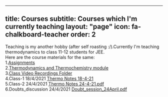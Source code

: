 
---
title: Courses
subtitle: Courses which I'm currently teaching 
layout: "page"
icon: fa-chalkboard-teacher
order: 2
---

Teaching is my another hobby (after self roasting :/).Currently I'm teaching thermodynamics to class 11-12 students for JEE.<br/>
Here are the course materials for the same:<br/>
1.[Assignments](https://github.com/Gargantua1605/gargantua1605.github.io/files/6350418/THERMODYNAMICS.pdf)<br/>
2.[Thermodynamics and Thermochemistry module](https://github.com/Gargantua1605/gargantua1605.github.io/files/6310447/Thermodynamics.and.Thermochemistry.pdf)<br/>
3.[Class Video Recordings Folder](https://drive.google.com/drive/folders/1fMyk7Z9f2Dr5d_l0GuxH613RqeKDd_4r?usp=sharing)<br/>
4.Class-1 18/4/2021 [Thermo Notes 18-4-21 ](https://github.com/Gargantua1605/gargantua1605.github.io/files/6350399/Thermo.Notes.18-4-21.pdf)<br/>
5.Class-2 24/4/2021 [Thermo Notes 24-4-21.pdf](https://github.com/Gargantua1605/gargantua1605.github.io/files/6369947/Thermo.Notes.24-4-21.pdf)<br/>
6.Doubts_discussion 24/4/2021 [Doubt_session_24April.pdf](https://github.com/Gargantua1605/gargantua1605.github.io/files/6369959/Doubt_session_24April.pdf)





